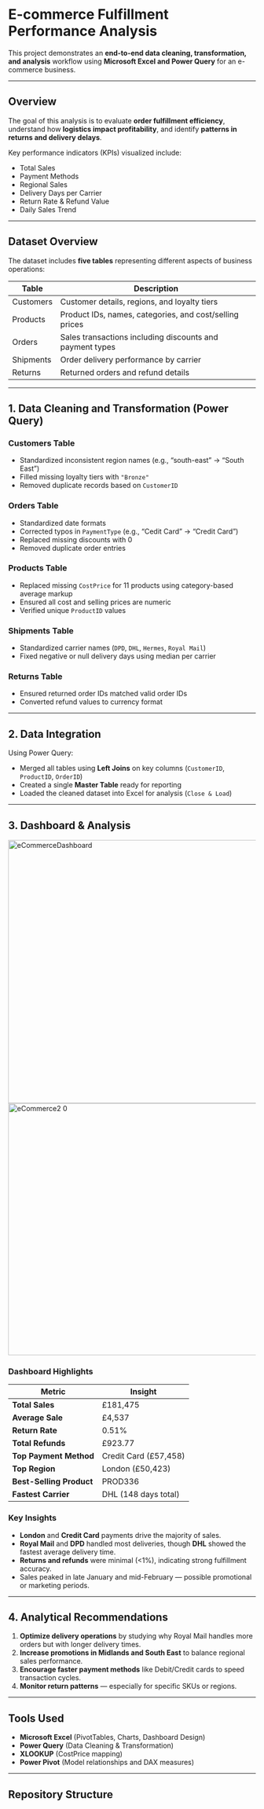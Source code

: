 #  E-commerce Fulfillment Performance Analysis

This project demonstrates an **end-to-end data cleaning, transformation, and analysis** workflow using **Microsoft Excel and Power Query** for an e-commerce business.

---

##  Overview

The goal of this analysis is to evaluate **order fulfillment efficiency**, understand how **logistics impact profitability**, and identify **patterns in returns and delivery delays**.

Key performance indicators (KPIs) visualized include:
-  Total Sales  
-  Payment Methods  
-  Regional Sales  
-  Delivery Days per Carrier  
-  Return Rate & Refund Value  
-  Daily Sales Trend  

---

##  Dataset Overview

The dataset includes **five tables** representing different aspects of business operations:

| Table | Description |
|-------|--------------|
| Customers | Customer details, regions, and loyalty tiers |
| Products | Product IDs, names, categories, and cost/selling prices |
| Orders | Sales transactions including discounts and payment types |
| Shipments | Order delivery performance by carrier |
| Returns | Returned orders and refund details |

---

##  1. Data Cleaning and Transformation (Power Query)

### **Customers Table**
- Standardized inconsistent region names (e.g., “south-east” → “South East”)
- Filled missing loyalty tiers with `"Bronze"`
- Removed duplicate records based on `CustomerID`

### **Orders Table**
- Standardized date formats  
- Corrected typos in `PaymentType` (e.g., “Cedit Card” → “Credit Card”)  
- Replaced missing discounts with 0  
- Removed duplicate order entries  

### **Products Table**
- Replaced missing `CostPrice` for 11 products using category-based average markup  
- Ensured all cost and selling prices are numeric  
- Verified unique `ProductID` values  

### **Shipments Table**
- Standardized carrier names (`DPD`, `DHL`, `Hermes`, `Royal Mail`)  
- Fixed negative or null delivery days using median per carrier  

### **Returns Table**
- Ensured returned order IDs matched valid order IDs  
- Converted refund values to currency format  

---

##  2. Data Integration

Using Power Query:
- Merged all tables using **Left Joins** on key columns (`CustomerID`, `ProductID`, `OrderID`)
- Created a single **Master Table** ready for reporting
- Loaded the cleaned dataset into Excel for analysis (`Close & Load`)

---

##  3. Dashboard & Analysis

<img width="1209" height="536" alt="eCommerceDashboard" src="https://github.com/user-attachments/assets/01fdcab7-9247-400d-9539-f1bb244b69a3" />

<img width="1205" height="513" alt="eCommerce2 0" src="https://github.com/user-attachments/assets/ac9548af-4fb4-443d-a88c-2b90c0a61d92" />



### **Dashboard Highlights**
| Metric | Insight |
|--------|----------|
| **Total Sales** | £181,475 |
| **Average Sale** | £4,537 |
| **Return Rate** | 0.51% |
| **Total Refunds** | £923.77 |
| **Top Payment Method** | Credit Card (£57,458) |
| **Top Region** | London (£50,423) |
| **Best-Selling Product** | PROD336 |
| **Fastest Carrier** | DHL (148 days total) |

### **Key Insights**
- **London** and **Credit Card** payments drive the majority of sales.  
- **Royal Mail** and **DPD** handled most deliveries, though **DHL** showed the fastest average delivery time.  
- **Returns and refunds** were minimal (<1%), indicating strong fulfillment accuracy.  
- Sales peaked in late January and mid-February — possible promotional or marketing periods.  

---

##  4. Analytical Recommendations

1. **Optimize delivery operations** by studying why Royal Mail handles more orders but with longer delivery times.  
2. **Increase promotions in Midlands and South East** to balance regional sales performance.  
3. **Encourage faster payment methods** like Debit/Credit cards to speed transaction cycles.  
4. **Monitor return patterns** — especially for specific SKUs or regions.  

---

##  Tools Used

- **Microsoft Excel** (PivotTables, Charts, Dashboard Design)
- **Power Query** (Data Cleaning & Transformation)
- **XLOOKUP** (CostPrice mapping)
- **Power Pivot** (Model relationships and DAX measures)

---

##  Repository Structure

